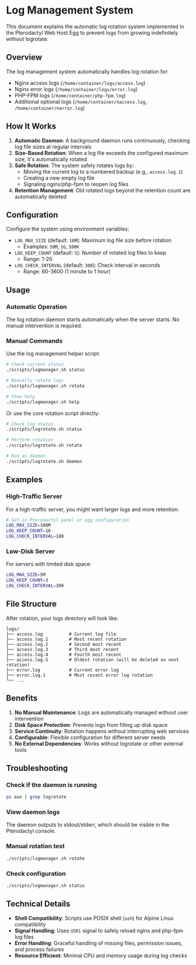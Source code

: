 # Log Management System

This document explains the automatic log rotation system implemented in the Pterodactyl Web Host Egg to prevent logs from growing indefinitely without logrotate.

## Overview

The log management system automatically handles log rotation for:
- Nginx access logs (`/home/container/logs/access.log`)
- Nginx error logs (`/home/container/logs/error.log`)
- PHP-FPM logs (`/home/container/php-fpm.log`)
- Additional optional logs (`/home/container/naccess.log`, `/home/container/nerror.log`)

## How It Works

1. **Automatic Daemon**: A background daemon runs continuously, checking log file sizes at regular intervals
2. **Size-Based Rotation**: When a log file exceeds the configured maximum size, it's automatically rotated
3. **Safe Rotation**: The system safely rotates logs by:
   - Moving the current log to a numbered backup (e.g., `access.log.1`)
   - Creating a new empty log file
   - Signaling nginx/php-fpm to reopen log files
4. **Retention Management**: Old rotated logs beyond the retention count are automatically deleted

## Configuration

Configure the system using environment variables:

- `LOG_MAX_SIZE` (default: `10M`): Maximum log file size before rotation
  - Examples: `50M`, `1G`, `500K`
- `LOG_KEEP_COUNT` (default: `5`): Number of rotated log files to keep
  - Range: 1-20
- `LOG_CHECK_INTERVAL` (default: `300`): Check interval in seconds
  - Range: 60-3600 (1 minute to 1 hour)

## Usage

### Automatic Operation
The log rotation daemon starts automatically when the server starts. No manual intervention is required.

### Manual Commands

Use the log management helper script:
```bash
# Check current status
./scripts/logmanager.sh status

# Manually rotate logs
./scripts/logmanager.sh rotate

# Show help
./scripts/logmanager.sh help
```

Or use the core rotation script directly:
```bash
# Check log status
./scripts/logrotate.sh status

# Perform rotation
./scripts/logrotate.sh rotate

# Run as daemon
./scripts/logrotate.sh daemon
```

## Examples

### High-Traffic Server
For a high-traffic server, you might want larger logs and more retention:
```bash
# Set in Pterodactyl panel or egg configuration
LOG_MAX_SIZE=100M
LOG_KEEP_COUNT=10
LOG_CHECK_INTERVAL=180
```

### Low-Disk Server
For servers with limited disk space:
```bash
LOG_MAX_SIZE=5M
LOG_KEEP_COUNT=3
LOG_CHECK_INTERVAL=300
```

## File Structure

After rotation, your logs directory will look like:
```
logs/
├── access.log          # Current log file
├── access.log.1        # Most recent rotation
├── access.log.2        # Second most recent
├── access.log.3        # Third most recent
├── access.log.4        # Fourth most recent
├── access.log.5        # Oldest rotation (will be deleted on next rotation)
├── error.log           # Current error log
├── error.log.1         # Most recent error log rotation
└── ...
```

## Benefits

1. **No Manual Maintenance**: Logs are automatically managed without user intervention
2. **Disk Space Protection**: Prevents logs from filling up disk space
3. **Service Continuity**: Rotation happens without interrupting web services
4. **Configurable**: Flexible configuration for different server needs
5. **No External Dependencies**: Works without logrotate or other external tools

## Troubleshooting

### Check if the daemon is running
```bash
ps aux | grep logrotate
```

### View daemon logs
The daemon outputs to stdout/stderr, which should be visible in the Pterodactyl console.

### Manual rotation test
```bash
./scripts/logmanager.sh rotate
```

### Check configuration
```bash
./scripts/logmanager.sh status
```

## Technical Details

- **Shell Compatibility**: Scripts use POSIX shell (`ash`) for Alpine Linux compatibility
- **Signal Handling**: Uses `USR1` signal to safely reload nginx and php-fpm log files
- **Error Handling**: Graceful handling of missing files, permission issues, and process failures
- **Resource Efficient**: Minimal CPU and memory usage during log checks
